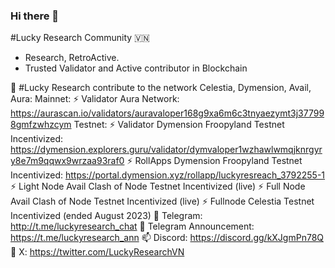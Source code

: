 ### Hi there 👋

#Lucky Research Community 🇻🇳
- Research, RetroActive. 
- Trusted Validator and Active contributor in Blockchain

🌱 #Lucky Research contribute to the network Celestia, Dymension, Avail, Aura:
 Mainnet: 
  ⚡ Validator Aura Network: https://aurascan.io/validators/auravaloper168g9xa6m6c3tnyaezymt3j377998gmfzwhzcym
  Testnet:
  ⚡ Validator Dymension Froopyland Testnet Incentivized: https://dymension.explorers.guru/validator/dymvaloper1wzhawlwmqjknrgyry8e7m9qqwx9wrzaa93raf0
  ⚡ RollApps Dymension Froopyland Testnet Incentivized: https://portal.dymension.xyz/rollapp/luckyresreach_3792255-1
  ⚡ Light Node Avail Clash of Node Testnet Incentivized (live)
  ⚡ Full Node Avail Clash of Node Testnet Incentivized (live)
  ⚡ Fullnode Celestia Testnet Incentivized (ended August 2023)
👯 Telegram: http://t.me/luckyresearch_chat
👯 Telegram Announcement: https://t.me/luckyresearch_ann
📫 Discord: https://discord.gg/kXJgmPn78Q
🔭 X: https://twitter.com/LuckyResearchVN

<!--
**LuckyResearch/LuckyResearch** is a ✨ _special_ ✨ repository because its `README.md` (this file) appears on your GitHub profile.

Here are some ideas to get you started:

- 🔭 I’m currently working on ...
- 🌱 I’m currently learning ...
- 👯 I’m looking to collaborate on ...
- 🤔 I’m looking for help with ...
- 💬 Ask me about ...
- 📫 How to reach me: ...
- 😄 Pronouns: ...
- ⚡ Fun fact: ...
-->
